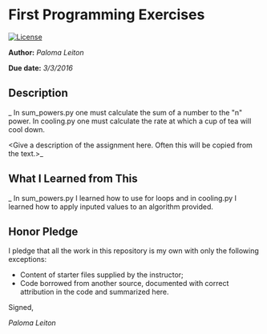 # First Programming Exercises

 [![License](http://img.shields.io/badge/license-MIT-blue.svg)](http://en.wikipedia.org/wiki/MIT_License)

**Author:** _Paloma Leiton_

**Due date:** _3/3/2016_

## Description

_ In sum_powers.py one must calculate the sum of a number to the "n" power.
In cooling.py one must calculate the rate at which a cup of tea will cool down.

<Give a description of the assignment here. Often this will be copied from the text.\>_

## What I Learned from This

_ In sum_powers.py I learned how to use for loops and in cooling.py I learned how to apply inputed values to an algorithm provided. 


## Honor Pledge

I pledge that all the work in this repository is my own with only the following exceptions:

* Content of starter files supplied by the instructor;
* Code borrowed from another source, documented with correct attribution in the code and summarized here.

Signed,

_Paloma Leiton_

